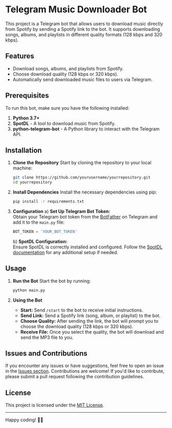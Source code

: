# Telegram Music Downloader Bot

This project is a Telegram bot that allows users to download music directly from Spotify by sending a Spotify link to the bot. It supports downloading songs, albums, and playlists in different quality formats (128 kbps and 320 kbps).

## Features
- Download songs, albums, and playlists from Spotify.
- Choose download quality (128 kbps or 320 kbps).
- Automatically send downloaded music files to users via Telegram.

## Prerequisites
To run this bot, make sure you have the following installed:
1. **Python 3.7+**
2. **SpotDL** - A tool to download music from Spotify.
3. **python-telegram-bot** - A Python library to interact with the Telegram API.

## Installation

1. **Clone the Repository**
   Start by cloning the repository to your local machine:
   ```bash
   git clone https://github.com/yourusername/yourrepository.git
   cd yourrepository
   ```

2. **Install Dependencies**
   Install the necessary dependencies using pip:
   ```bash
   pip install -r requirements.txt
   ```

3. **Configuration**
   a) **Set Up Telegram Bot Token:**  
      Obtain your Telegram bot token from the [BotFather](https://core.telegram.org/bots#botfather) on Telegram and add it to the `main.py` file:
      ```python
      BOT_TOKEN = 'YOUR_BOT_TOKEN'
      ```

   b) **SpotDL Configuration:**  
      Ensure SpotDL is correctly installed and configured. Follow the [SpotDL documentation](https://spotdl.readthedocs.io/) for any additional setup if needed.

## Usage

1. **Run the Bot**
   Start the bot by running:
   ```bash
   python main.py
   ```

2. **Using the Bot**
   - **Start:** Send `/start` to the bot to receive initial instructions.
   - **Send Link:** Send a Spotify link (song, album, or playlist) to the bot.
   - **Choose Quality:** After sending the link, the bot will prompt you to choose the download quality (128 kbps or 320 kbps).
   - **Receive File:** Once you select the quality, the bot will download and send the MP3 file to you.

## Issues and Contributions

If you encounter any issues or have suggestions, feel free to open an issue in the [Issues section](https://github.com/yourusername/yourrepository/issues). Contributions are welcome! If you'd like to contribute, please submit a pull request following the contribution guidelines.

## License

This project is licensed under the [MIT License](LICENSE).

---

Happy coding! 🎵🤖
